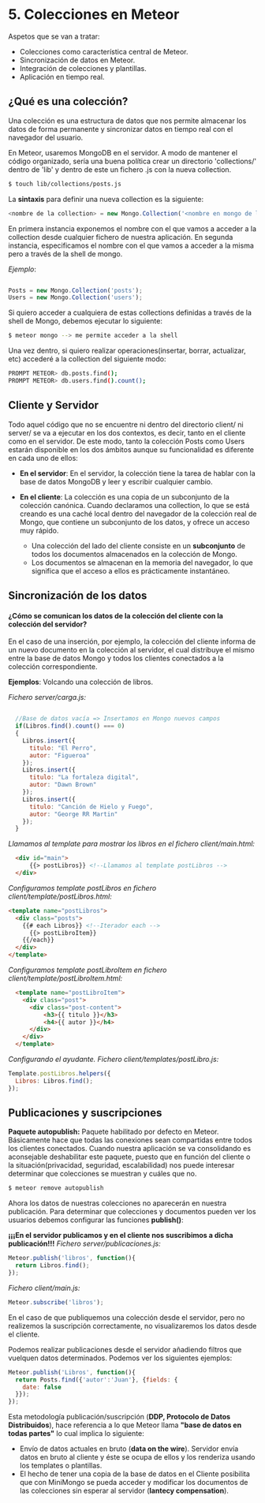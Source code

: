 # 5. Colecciones en Meteor

Aspetos que se van a tratar:
- Colecciones como característica central de Meteor.
- Sincronización de datos en Meteor.
- Integración de colecciones y plantillas.
- Aplicación en tiempo real.

## ¿Qué es una colección?

Una colección es una estructura de datos que nos permite almacenar los datos de forma permanente y sincronizar datos en tiempo real con el navegador del usuario.

En Meteor, usaremos MongoDB en el servidor. A modo de  mantener el código organizado, sería una buena política crear un directorio 'collections/' dentro de 'lib' y dentro de este un fichero .js con la nueva collection.

```bash
$ touch lib/collections/posts.js
```

La **sintaxis** para definir una nueva collection es la siguiente:

```JavaScript
<nombre de la collection> = new Mongo.Collection('<nombre en mongo de la collection>');
```
En primera instancia exponemos el nombre con el que vamos a acceder a la collection desde cualquier fichero de nuestra aplicación. En segunda instancia, especificamos el nombre con el que vamos a acceder a la misma pero a través de la shell de mongo.

*Ejemplo*:

```JavaScript

Posts = new Mongo.Collection('posts');
Users = new Mongo.Collection('users');

```
Si quiero acceder a cualquiera de estas collections definidas a través de la shell de Mongo, debemos ejecutar lo siguiente:

```bash
$ meteor mongo --> me permite acceder a la shell
```
Una vez dentro, si quiero realizar operaciones(insertar, borrar, actualizar, etc) accederé a la collection del siguiente modo:

```bash
PROMPT METEOR> db.posts.find();
PROMPT METEOR> db.users.find().count();
```

## Cliente y Servidor

Todo aquel código que no se encuentre ni dentro del directorio client/ ni server/ se va a ejecutar en los dos contextos, es decir, tanto en el cliente como en el servidor. De este modo, tanto la colección Posts como Users estarán disponible en los dos ámbitos aunque su funcionalidad es diferente en cada uno de ellos:

* **En el servidor**: En el servidor, la colección tiene la tarea de hablar con la base de datos MongoDB y leer y escribir cualquier cambio.

* **En el cliente**:  La colección es una copia de un subconjunto de la colección canónica. Cuando declaramos una collection, lo que se está creando es una caché local dentro del navegador de la colección real de Mongo, que contiene un subconjunto de los datos, y ofrece un acceso muy rápido.
  * Una colección del lado del cliente consiste en un **subconjunto** de todos los documentos almacenados en la colección de Mongo.
  * Los documentos se almacenan en la memoria del navegador, lo que significa que el acceso a ellos es prácticamente instantáneo.


## Sincronización de los datos
#### ¿Cómo se comunican los datos de la colección del cliente con la colección del servidor?

En el caso de una inserción, por ejemplo, la colección del cliente informa de un nuevo documento en la colección al servidor, el cual distribuye el mismo entre la base de datos Mongo y todos los clientes conectados a la colección correspondiente.

**Ejemplos**: Volcando una colección de libros.

*Fichero server/carga.js:*

```javascript

  //Base de datos vacía => Insertamos en Mongo nuevos campos
  if(Libros.find().count() === 0)
  {
    Libros.insert({
      titulo: "El Perro",
      autor: "Figueroa"
    });
    Libros.insert({
      titulo: "La fortaleza digital",
      autor: "Dawn Brown"
    });
    Libros.insert({
      titulo: "Canción de Hielo y Fuego",
      autor: "George RR Martin"
    });
  }
```

*Llamamos al template para mostrar los libros en el fichero client/main.html:*

```html
  <div id="main">
      {{> postLibros}} <!--Llamamos al template postLibros -->
  </div>
```

*Configuramos template postLibros en fichero client/template/postLibros.html:*

```html
<template name="postLibros">
  <div class="posts">
    {{# each Libros}} <!--Iterador each -->
      {{> postLibroItem}}
    {{/each}}
  </div>
</template>
```

*Configuramos template postLibroItem en fichero client/template/postLibroItem.html:*

```html
  <template name="postLibroItem">
    <div class="post">
      <div class="post-content">
          <h3>{{ titulo }}</h3>
          <h4>{{ autor }}</h4>
      </div>
    </div>
  </template>
```

*Configurando el ayudante. Fichero client/templates/postLibro.js:*

```javascript
Template.postLibros.helpers({
  Libros: Libros.find();
});
```

## Publicaciones y suscripciones

**Paquete autopublish:** Paquete habilitado por defecto en Meteor. Básicamente hace que todas las conexiones sean compartidas entre todos los clientes conectados.
Cuando nuestra aplicación se va consolidando es aconsejable deshabilitar este paquete, puesto que en función del cliente o la situación(privacidad, seguridad, escalabilidad) nos puede interesar determinar que colecciones se muestran y cuáles que no.

```bash
$ meteor remove autopublish
```

Ahora los datos de nuestras colecciones no aparecerán en nuestra publicación.
Para determinar que colecciones y documentos pueden ver los usuarios debemos configurar las funciones **publish()**:

**¡¡¡En el servidor publicamos y en el cliente nos suscribimos a dicha publicación!!!**
*Fichero server/publicaciones.js:*
```javascript
Meteor.publish('libros', function(){
  return Libros.find();
});
```

*Fichero client/main.js:*
```javascript
Meteor.subscribe('libros');
```
En el caso de que publiquemos una colección desde el servidor, pero no realizemos la suscripción correctamente, no visualizaremos los datos desde el cliente.

Podemos realizar publicaciones desde el servidor añadiendo filtros que vuelquen datos determinados. Podemos ver los siguientes ejemplos:

```javascript
Meteor.publish('Libros', function(){
  return Posts.find({'autor':'Juan'}, {fields: {
    date: false
  }});
});
```

Esta metodología publicación/suscripción (**DDP, Protocolo de Datos Distribuidos**), hace referencia a lo que Meteor llama **"base de datos en todas partes"** lo cual implica lo siguiente:
  * Envío de datos actuales en bruto (**data on the wire**). Servidor envía datos en bruto al cliente y éste se ocupa de ellos y los renderiza usando los templates o plantillas.
  * El hecho de tener una copia de la base de datos en el Cliente posibilita que con MiniMongo se pueda acceder y modificar los documentos de las colecciones sin esperar al servidor (**lantecy compensation**).
